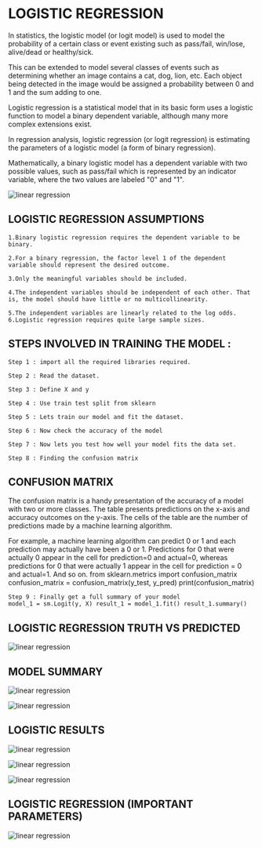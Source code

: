 # LOGISTIC REGRESSION

In statistics, the logistic model (or logit model) is used to model the probability of a certain class or event existing such as pass/fail, win/lose, alive/dead or healthy/sick. 

This can be extended to model several classes of events such as determining whether an image contains a cat, dog, lion, etc. Each object being detected in the image would be assigned a probability between 0 and 1 and the sum adding to one.

Logistic regression is a statistical model that in its basic form uses a logistic function to model a binary dependent variable, although many more complex extensions exist. 

In regression analysis, logistic regression​ (or logit regression) is estimating the parameters of a logistic
model (a form of binary regression). 

Mathematically, a binary logistic model has a dependent
variable with two possible values, such as pass/fail which is represented by an indicator variable, where the two values are labeled "0" and "1".

![linear regression](https://github.com/Valdermaut/HOT-METAL-SILICON-REDUCTION-USING-ML/blob/master/IMAGES/logistic1.jpeg)


## LOGISTIC REGRESSION ASSUMPTIONS
    1.Binary logistic regression requires the dependent variable to be binary.
    
    2.For a binary regression, the factor level 1 of the dependent variable should represent the desired outcome.
    
    3.Only the meaningful variables should be included.
    
    4.The independent variables should be independent of each other. That is, the model should have little or no multicollinearity.
    
    5.The independent variables are linearly related to the log odds. 6.Logistic regression requires quite large sample sizes.


## STEPS INVOLVED IN TRAINING THE MODEL :
    Step 1 : import all the required libraries required.

    Step 2 : Read the dataset.

    Step 3 : Define X and y

    Step 4 : Use train test split from sklearn

    Step 5 : Lets train our model and fit the dataset.

    Step 6 : Now check the accuracy of the model

    Step 7 : Now lets you test how well your model fits the data set.
    
    Step 8 : Finding the confusion matrix


## CONFUSION MATRIX
 

 The confusion matrix is a handy presentation of the accuracy of a model with two or more classes.
The table presents predictions on the x-axis and accuracy outcomes on the y-axis. The cells of the table are the number of predictions made by a machine learning algorithm.

For example, a machine learning algorithm can predict 0 or 1 and each prediction may actually have been a 0 or 1. Predictions for 0 that were actually 0 appear in the cell for prediction=0 and actual=0, whereas predictions for 0 that were actually 1 appear in the cell for prediction = 0 and actual=1. And so on.
from sklearn.metrics import confusion_matrix confusion_matrix = confusion_matrix(y_test, y_pred) print(confusion_matrix)

    Step 9 : Finally get a full summary of your model
    model_1 = sm.Logit(y, X) result_1 = model_1.fit() result_1.summary()
    



## LOGISTIC REGRESSION TRUTH VS PREDICTED

![linear regression](https://github.com/Valdermaut/HOT-METAL-SILICON-REDUCTION-USING-ML/blob/master/IMAGES/logistic.png)

    
    
## MODEL SUMMARY    
   

![linear regression](https://github.com/Valdermaut/HOT-METAL-SILICON-REDUCTION-USING-ML/blob/master/IMAGES/logistic2.png)

![linear regression](https://github.com/Valdermaut/HOT-METAL-SILICON-REDUCTION-USING-ML/blob/master/IMAGES/logistic3.png)

## LOGISTIC RESULTS

![linear regression](https://github.com/Valdermaut/HOT-METAL-SILICON-REDUCTION-USING-ML/blob/master/IMAGES/logistic4.png)


![linear regression](https://github.com/Valdermaut/HOT-METAL-SILICON-REDUCTION-USING-ML/blob/master/IMAGES/logistic5.png)


![linear regression](https://github.com/Valdermaut/HOT-METAL-SILICON-REDUCTION-USING-ML/blob/master/IMAGES/logistic6.png)

## LOGISTIC REGRESSION (IMPORTANT PARAMETERS)

![linear regression](https://github.com/Valdermaut/HOT-METAL-SILICON-REDUCTION-USING-ML/blob/master/IMAGES/logistic7.png)
